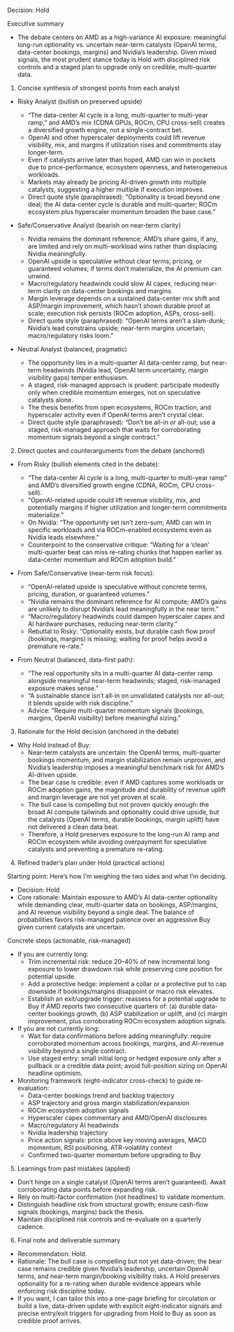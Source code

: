 Decision: Hold

Executive summary
- The debate centers on AMD as a high-variance AI exposure: meaningful long-run optionality vs. uncertain near-term catalysts (OpenAI terms, data-center bookings, margins) and Nvidia’s leadership. Given mixed signals, the most prudent stance today is Hold with disciplined risk controls and a staged plan to upgrade only on credible, multi-quarter data.

1) Concise synthesis of strongest points from each analyst

- Risky Analyst (bullish on preserved upside)
  - “The data-center AI cycle is a long, multi-quarter to multi-year ramp,” and AMD’s mix (CDNA GPUs, ROCm, CPU cross-sell) creates a diversified growth engine, not a single-contract bet.
  - OpenAI and other hyperscaler deployments could lift revenue visibility, mix, and margins if utilization rises and commitments stay longer-term.
  - Even if catalysts arrive later than hoped, AMD can win in pockets due to price-performance, ecosystem openness, and heterogeneous workloads.
  - Markets may already be pricing AI-driven growth into multiple catalysts, suggesting a higher multiple if execution improves.
  - Direct quote style (paraphrased): “Optionality is broad beyond one deal; the AI data-center cycle is durable and multi-quarter; ROCm ecosystem plus hyperscaler momentum broaden the base case.”

- Safe/Conservative Analyst (bearish on near-term clarity)
  - Nvidia remains the dominant reference; AMD’s share gains, if any, are limited and rely on multi-workload wins rather than displacing Nvidia meaningfully.
  - OpenAI upside is speculative without clear terms, pricing, or guaranteed volumes; if terms don’t materialize, the AI premium can unwind.
  - Macro/regulatory headwinds could slow AI capex, reducing near-term clarity on data-center bookings and margins.
  - Margin leverage depends on a sustained data-center mix shift and ASP/margin improvement, which hasn’t shown durable proof at scale; execution risk persists (ROCm adoption, ASPs, cross-sell).
  - Direct quote style (paraphrased): “OpenAI terms aren’t a slam-dunk; Nvidia’s lead constrains upside; near-term margins uncertain; macro/regulatory risks loom.”

- Neutral Analyst (balanced, pragmatic)
  - The opportunity lies in a multi-quarter AI data-center ramp, but near-term headwinds (Nvidia lead, OpenAI term uncertainty, margin visibility gaps) temper enthusiasm.
  - A staged, risk-managed approach is prudent: participate modestly only when credible momentum emerges, not on speculative catalysts alone.
  - The thesis benefits from open ecosystems, ROCm traction, and hyperscaler activity even if OpenAI terms aren’t crystal clear.
  - Direct quote style (paraphrased): “Don’t be all-in or all-out; use a staged, risk-managed approach that waits for corroborating momentum signals beyond a single contract.”

2) Direct quotes and counterarguments from the debate (anchored)

- From Risky (bullish elements cited in the debate):
  - “The data-center AI cycle is a long, multi-quarter to multi-year ramp” and AMD’s diversified growth engine (CDNA, ROCm, CPU cross-sell).
  - “OpenAI-related upside could lift revenue visibility, mix, and potentially margins if higher utilization and longer-term commitments materialize.”
  - On Nvidia: “The opportunity set isn’t zero-sum; AMD can win in specific workloads and via ROCm-enabled ecosystems even as Nvidia leads elsewhere.”
  - Counterpoint to the conservative critique: “Waiting for a ‘clean’ multi-quarter beat can miss re-rating chunks that happen earlier as data-center momentum and ROCm adoption build.”

- From Safe/Conservative (near-term risk focus):
  - “OpenAI-related upside is speculative without concrete terms, pricing, duration, or guaranteed volumes.”
  - “Nvidia remains the dominant reference for AI compute; AMD’s gains are unlikely to disrupt Nvidia’s lead meaningfully in the near term.”
  - “Macro/regulatory headwinds could dampen hyperscaler capex and AI hardware purchases, reducing near-term clarity.”
  - Rebuttal to Risky: “Optionality exists, but durable cash flow proof (bookings, margins) is missing; waiting for proof helps avoid a premature re-rate.”
  
- From Neutral (balanced, data-first path):
  - “The real opportunity sits in a multi-quarter AI data-center ramp alongside meaningful near-term headwinds; staged, risk-managed exposure makes sense.”
  - “A sustainable stance isn’t all-in on unvalidated catalysts nor all-out; it blends upside with risk discipline.”
  - Advice: “Require multi-quarter momentum signals (bookings, margins, OpenAI visibility) before meaningful sizing.”

3) Rationale for the Hold decision (anchored in the debate)

- Why Hold instead of Buy:
  - Near-term catalysts are uncertain: the OpenAI terms, multi-quarter bookings momentum, and margin stabilization remain unproven, and Nvidia’s leadership imposes a meaningful benchmark risk for AMD’s AI-driven upside.
  - The bear case is credible: even if AMD captures some workloads or ROCm adoption gains, the magnitude and durability of revenue uplift and margin leverage are not yet proven at scale.
  - The bull case is compelling but not proven quickly enough: the broad AI compute tailwinds and optionality could drive upside, but the catalysts (OpenAI terms, durable bookings, margin uplift) have not delivered a clean data beat.
  - Therefore, a Hold preserves exposure to the long-run AI ramp and ROCm ecosystem while avoiding overpayment for speculative catalysts and preventing a premature re-rating.

4) Refined trader’s plan under Hold (practical actions)

Starting point: Here’s how I’m weighing the two sides and what I’m deciding.
- Decision: Hold
- Core rationale: Maintain exposure to AMD’s AI data-center optionality while demanding clear, multi-quarter data on bookings, ASP/margins, and AI revenue visibility beyond a single deal. The balance of probabilities favors risk-managed patience over an aggressive Buy given current catalysts are uncertain.

Concrete steps (actionable, risk-managed)
- If you are currently long:
  - Trim incremental risk: reduce 20–40% of new incremental long exposure to lower drawdown risk while preserving core position for potential upside.
  - Add a protective hedge: implement a collar or a protective put to cap downside if bookings/margins disappoint or macro risk elevates.
  - Establish an exit/upgrade trigger: reassess for a potential upgrade to Buy if AMD reports two consecutive quarters of: (a) durable data-center bookings growth, (b) ASP stabilization or uplift, and (c) margin improvement, plus corroborating ROCm ecosystem adoption signals.
- If you are not currently long:
  - Wait for data confirmations before adding meaningfully: require corroborated momentum across bookings, margins, and AI-revenue visibility beyond a single contract.
  - Use staged entry: small initial long or hedged exposure only after a pullback or a credible data point; avoid full-position sizing on OpenAI headline optimism.
- Monitoring framework (eight-indicator cross-check) to guide re-evaluation:
  - Data-center bookings trend and backlog trajectory
  - ASP trajectory and gross margin stabilization/expansion
  - ROCm ecosystem adoption signals
  - Hyperscaler capex commentary and AMD/OpenAI disclosures
  - Macro/regulatory AI headwinds
  - Nvidia leadership trajectory
  - Price action signals: price above key moving averages, MACD momentum, RSI positioning, ATR-volatility context
  - Confirmed two-quarter momentum before upgrading to Buy

5) Learnings from past mistakes (applied)

- Don’t hinge on a single catalyst (OpenAI terms aren’t guaranteed). Await corroborating data points before expanding risk.
- Rely on multi-factor confirmation (not headlines) to validate momentum.
- Distinguish headline risk from structural growth; ensure cash-flow signals (bookings, margins) back the thesis.
- Maintain disciplined risk controls and re-evaluate on a quarterly cadence.

6) Final note and deliverable summary

- Recommendation: Hold.
- Rationale: The bull case is compelling but not yet data-driven; the bear case remains credible given Nvidia’s leadership, uncertain OpenAI terms, and near-term margin/booking visibility risks. A Hold preserves optionality for a re-rating when durable evidence appears while enforcing risk discipline today.
- If you want, I can tailor this into a one-page briefing for circulation or build a live, data-driven update with explicit eight-indicator signals and precise entry/exit triggers for upgrading from Hold to Buy as soon as credible proof arrives.